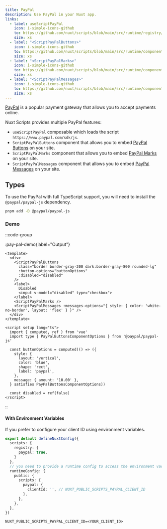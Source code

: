 ```yaml
---
title: PayPal
description: Use PayPal in your Nuxt app.
links:
  - label: useScriptPayPal
    icon: i-simple-icons-github
    to: https://github.com/nuxt/scripts/blob/main/src/runtime/registry/paypal.ts
    size: xs
  - label: "<ScriptPayPalButtons>"
    icon: i-simple-icons-github
    to: https://github.com/nuxt/scripts/blob/main/src/runtime/components/ScriptPayPalButtons.vue
    size: xs
  - label: "<ScriptPayPalMarks>"
    icon: i-simple-icons-github
    to: https://github.com/nuxt/scripts/blob/main/src/runtime/components/ScriptPayPalMarks.vue
    size: xs
  - label: "<ScriptPayPalMessages>"
    icon: i-simple-icons-github
    to: https://github.com/nuxt/scripts/blob/main/src/runtime/components/ScriptPayPalMessages.vue
    size: xs
---
```


[PayPal](https://www.paypal.com) is a popular payment gateway that allows you to accept payments online.

Nuxt Scripts provides multiple PayPal features:
- `useScriptPayPal` composable which loads the script `https://www.paypal.com/sdk/js`.
- `ScriptPayPalButtons` component that allows you to embed [PayPal Buttons](https://developer.paypal.com/sdk/js/reference/#buttons) on your site.
- `ScriptPayPalMarks` component that allows you to embed [PayPal Marks](https://developer.paypal.com/sdk/js/reference/#marks) on your site.
- `ScriptPayPalMessages` component that allows you to embed [PayPal Messages](https://developer.paypal.com/studio/checkout/pay-later/us/customize/reference) on your site.

## Types

To use the PayPal with full TypeScript support, you will need
to install the `@paypal/paypal-js` dependency.

```bash
pnpm add -D @paypal/paypal-js
```
### Demo

::code-group

:pay-pal-demo{label="Output"}

```vue [Input]
<template>
  <div>
    <ScriptPayPalButtons
      class="border border-gray-200 dark:border-gray-800 rounded-lg"
      :button-options="buttonOptions"
      :disabled="disabled"
    />
    <label>
      Disabled
      <input v-model="disabled" type="checkbox">
    </label>
    <ScriptPayPalMarks />
    <ScriptPayPalMessages :messages-options="{ style: { color: 'white-no-border', layout: 'flex' } }" />
  </div>
</template>

<script setup lang="ts">
  import { computed, ref } from 'vue'
  import type { PayPalButtonsComponentOptions } from '@paypal/paypal-js'

  const buttonOptions = computed(() => ({
    style: {
      layout: 'vertical',
      color: 'blue',
      shape: 'rect',
      label: 'paypal',
    },
    message: { amount: '10.00' },
  } satisfies PayPalButtonsComponentOptions))

  const disabled = ref(false)
</script>
```

::

#### With Environment Variables

If you prefer to configure your client ID using environment variables.

```ts [nuxt.config.ts]
export default defineNuxtConfig({
  scripts: {
    registry: {
      paypal: true,
    }
  },
  // you need to provide a runtime config to access the environment variables
  runtimeConfig: {
    public: {
      scripts: {
        paypal: {
          clientId: '', // NUXT_PUBLIC_SCRIPTS_PAYPAL_CLIENT_ID
        },
      },
    },
  },
})
```

```text [.env]
NUXT_PUBLIC_SCRIPTS_PAYPAL_CLIENT_ID=<YOUR_CLIENT_ID>
```
